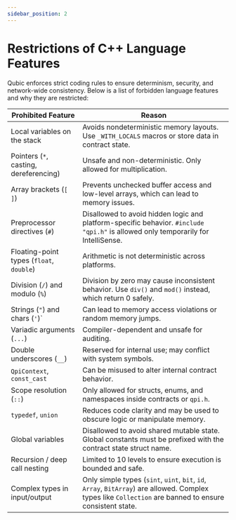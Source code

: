 ```yaml
---
sidebar_position: 2
---
```


# Restrictions of C++ Language Features

Qubic enforces strict coding rules to ensure determinism, security, and network-wide consistency. Below is a list of forbidden language features and why they are restricted:

| Prohibited Feature                       | Reason                                                                                                                                                   |
| ---------------------------------------- | -------------------------------------------------------------------------------------------------------------------------------------------------------- |
| Local variables on the stack             | Avoids nondeterministic memory layouts. Use `_WITH_LOCALS` macros or store data in contract state.                                                       |
| Pointers (`*`, casting, dereferencing)   | Unsafe and non-deterministic. Only allowed for multiplication.                                                                                           |
| Array brackets (`[ ]`)                   | Prevents unchecked buffer access and low-level arrays, which can lead to memory issues.                                                                  |
| Preprocessor directives (`#`)            | Disallowed to avoid hidden logic and platform-specific behavior. `#include "qpi.h"` is allowed only temporarily for IntelliSense.                        |
| Floating-point types (`float`, `double`) | Arithmetic is not deterministic across platforms.                                                                                                        |
| Division (`/`) and modulo (`%`)          | Division by zero may cause inconsistent behavior. Use `div()` and `mod()` instead, which return 0 safely.                                                |
| Strings (`"`) and chars (`'`)`           | Can lead to memory access violations or random memory jumps.                                                                                             |
| Variadic arguments (`...`)               | Compiler-dependent and unsafe for auditing.                                                                                                              |
| Double underscores (`__`)                | Reserved for internal use; may conflict with system symbols.                                                                                             |
| `QpiContext`, `const_cast`               | Can be misused to alter internal contract behavior.                                                                                                      |
| Scope resolution (`::`)                  | Only allowed for structs, enums, and namespaces inside contracts or `qpi.h`.                                                                             |
| `typedef`, `union`                       | Reduces code clarity and may be used to obscure logic or manipulate memory.                                                                              |
| Global variables                         | Disallowed to avoid shared mutable state. Global constants must be prefixed with the contract state struct name.                                         |
| Recursion / deep call nesting            | Limited to 10 levels to ensure execution is bounded and safe.                                                                                            |
| Complex types in input/output            | Only simple types (`sint`, `uint`, `bit`, `id`, `Array`, `BitArray`) are allowed. Complex types like `Collection` are banned to ensure consistent state. |
